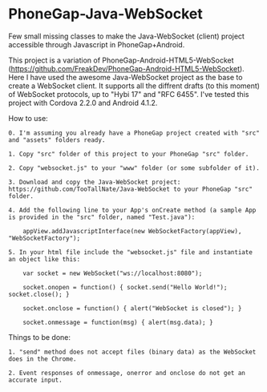 PhoneGap-Java-WebSocket
=======================

Few small missing classes to make the Java-WebSocket (client) project accessible through Javascript in PhoneGap+Android.

This project is a variation of PhoneGap-Android-HTML5-WebSocket (https://github.com/FreakDev/PhoneGap-Android-HTML5-WebSocket).
Here I have used the awesome Java-WebSocket project as the base to create a WebSocket client. It supports all the diffrent drafts
(to this moment) of WebSocket protocols, up to "Hybi 17" and "RFC 6455". I've tested this project with Cordova 2.2.0 and Android 4.1.2.

How to use:

	0. I'm assuming you already have a PhoneGap project created with "src" and "assets" folders ready.

	1. Copy "src" folder of this project to your PhoneGap "src" folder.

	2. Copy "websocket.js" to your "www" folder (or some subfolder of it).

	3. Download and copy the Java-WebSocket project: https://github.com/TooTallNate/Java-WebSocket to your PhoneGap "src" folder.

	4. Add the following line to your App's onCreate method (a sample App is provided in the "src" folder, named "Test.java"):

		appView.addJavascriptInterface(new WebSocketFactory(appView), "WebSocketFactory");

	5. In your html file include the "websocket.js" file and instantiate an object like this:

		var socket = new WebSocket("ws://localhost:8080");

		socket.onopen = function() { socket.send("Hello World!"); socket.close(); }

		socket.onclose = function() { alert("WebSocket is closed"); }

		socket.onmessage = function(msg) { alert(msg.data); }

Things to be done:

	1. "send" method does not accept files (binary data) as the WebSocket does in the Chrome.

	2. Event responses of onmessage, onerror and onclose do not get an accurate input.

